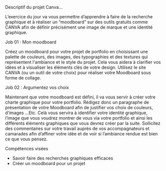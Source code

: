 

Descriptif du projet Canva...

L’exercice du jour va vous permettre d’apprendre à faire de la recherche graphique et à
réaliser un “moodboard” sur des outils gratuits comme CANVA afin de définir
précisément une image de marque et une identité graphique.

Job 01 : Mon moodboard

Créez un moodboard pour votre projet de portfolio en choisissant une palette de
couleurs, des images, des typographies et des textures qui représentent l'ambiance et le
style du projet. Cela vous aidera à clarifier vos idées et à visualiser les éléments clés de
votre design.
Utilisez le site CANVA (ou un outil de votre choix) pour réaliser votre Moodboard sous
forme de collage.

Job 02 : Argumentez vos choix

Maintenant que votre moodboard est défini, il va vous servir à créer votre charte
graphique pour votre portfolio.
Rédigez donc un paragraphe de présentation de votre Moodboard afin de justifier vos
choix de couleurs, d’images ...Etc.
Celà vous servira à identifier votre identité graphique, l’image que vous voudrez montrer
de vous via votre portfolio et ainsi les différents éléments graphiques que vous devrez
créer par la suite.
Sollicitez des commentaires sur votre travail auprès de vos accompagnateurs et
camarades afin d’affiner votre idée et de voir si l’ambiance rendue est bien ce que vous
pensez.


Compétences visées

- Savoir faire des recherches graphiques efficaces
- Créer un moodboard pour un projet
